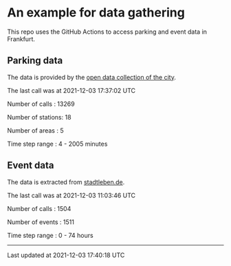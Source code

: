 # An example for data gathering

This repo uses the GitHub Actions to access parking and event data in Frankfurt.

## Parking data
The data is provided by the [open data collection of the city](https://www.offenedaten.frankfurt.de/).

The last call was at 2021-12-03 17:37:02 UTC

Number of calls   : 13269

Number of stations:    18

Number of areas   :     5

Time step range   :     4 -  2005 minutes


## Event data
The data is extracted from [stadtleben.de](https://stadtleben.de/frankfurt/).

The last call was at 2021-12-03 11:03:46 UTC

Number of calls   : 1504

Number of events  : 1511

Time step range   :    0 -   74 hours


----

Last updated at 2021-12-03 17:40:18 UTC
